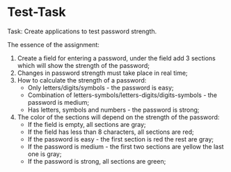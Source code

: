 # Test-Task

Task:
Create applications to test password strength.

The essence of the assignment:
1. Create a field for entering a password, under the field add 3 sections which will show the strength of the password;
2. Changes in password strength must take place in real time;
3. How to calculate the strength of a password:
    * Only letters/digits/symbols - the password is easy;
    * Combination of letters-symbols/letters-digits/digits-symbols - the password is medium;
    * Has letters, symbols and numbers - the password is strong;
4. The color of the sections will depend on the strength of the password:
    * If the field is empty, all sections are gray;
    * If the field has less than 8 characters, all sections are red;
    * If the password is easy - the first section is red the rest are gray;
    * If the password is medium - the first two sections are yellow the last one is gray;
    * If the password is strong, all sections are green;
